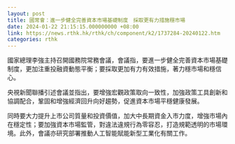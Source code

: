 ```yaml
---
layout: post
title: 國常會：進一步健全完善資本市場基礎制度　採取更有力措施穩市場
date: 2024-01-22 21:15:15.000000000 +08:00
link: https://news.rthk.hk/rthk/ch/component/k2/1737284-20240122.htm
categories: rthk
---
```


國家總理李強主持召開國務院常務會議，會議指，要進一步健全完善資本市場基礎制度，更加注重投融資動態平衡；要採取更加有力有效措施，著力穩市場和穩信心。

央視新聞聯播引述會議並指出，要增強宏觀政策取向一致性，加強政策工具創新和協調配合，鞏固和增強經濟回升向好趨勢，促進資本市場平穩健康發展。

同時要大力提升上市公司質量和投資價值，加大中長期資金入市力度，增強市場內在穩定性；要加強資本市場監管，對違法違規行為零容忍，打造規範透明的市場環境。此外，會議亦研究部署推動人工智能賦能新型工業化有關工作。
